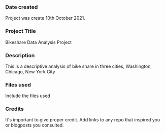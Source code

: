 
### Date created
Project was create 10th October 2021.

### Project Title
Bikeshare Data Analysis Project

### Description
This is a descriptive analysis of bike share in three cities, Washington, Chicago, New York City


### Files used
Include the files used

### Credits
It's important to give proper credit. Add links to any repo that inspired you or blogposts you consulted.

